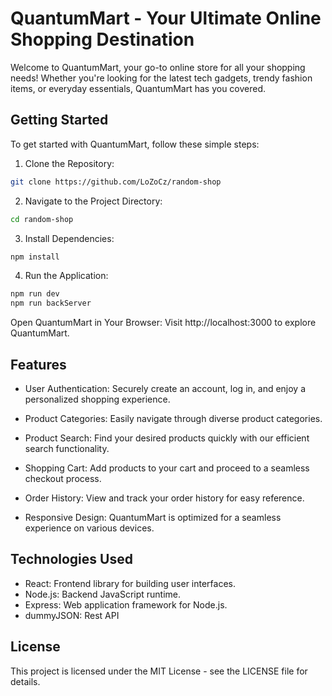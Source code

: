 # QuantumMart - Your Ultimate Online Shopping Destination

Welcome to QuantumMart, your go-to online store for all your shopping needs! Whether you're looking for the latest tech gadgets, trendy fashion items, or everyday essentials, QuantumMart has you covered.

## Getting Started

To get started with QuantumMart, follow these simple steps:

1. Clone the Repository:

```bash
git clone https://github.com/LoZoCz/random-shop
```

2. Navigate to the Project Directory:

```bash
cd random-shop
```

3. Install Dependencies:

```bash
npm install
```

4. Run the Application:

```bash
npm run dev
npm run backServer
```

Open QuantumMart in Your Browser:
Visit http://localhost:3000 to explore QuantumMart.

## Features

- User Authentication: Securely create an account, log in, and enjoy a personalized shopping experience.

- Product Categories: Easily navigate through diverse product categories.
- Product Search: Find your desired products quickly with our efficient search functionality.
- Shopping Cart: Add products to your cart and proceed to a seamless checkout process.
- Order History: View and track your order history for easy reference.
- Responsive Design: QuantumMart is optimized for a seamless experience on various devices.

## Technologies Used

- React: Frontend library for building user interfaces.
- Node.js: Backend JavaScript runtime.
- Express: Web application framework for Node.js.
- dummyJSON: Rest API

## License

This project is licensed under the MIT License - see the LICENSE file for details.
